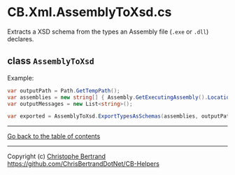 ﻿# CB.Xml.AssemblyToXsd.cs

Extracts a XSD schema from the types an Assembly file (`.exe` or `.dll`) declares.

## class `AssemblyToXsd`

Example:
```C#
var outputPath = Path.GetTempPath();
var assemblies = new string[] { Assembly.GetExecutingAssembly().Location };
var outputMessages = new List<string>();

var exported = AssemblyToXsd.ExportTypesAsSchemas(assemblies, outputPath, outputMessages);
```

---

[Go back to the table of contents](../readme.md)

---
Copyright (c) [Christophe Bertrand](https://chrisbertrand.net)  
https://github.com/ChrisBertrandDotNet/CB-Helpers
